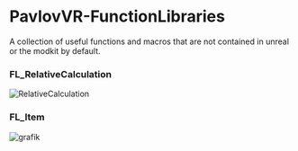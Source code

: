 # PavlovVR-FunctionLibraries
A collection of useful functions and macros that are not contained in unreal or the modkit by default.

### FL_RelativeCalculation
![RelativeCalculation](https://github.com/DarkAt26/PavlovVR-FunctionLibraries/assets/84019236/540aa11f-c346-4121-a141-d12bc9733778)

### FL_Item
![grafik](https://github.com/DarkAt26/PavlovVR-Function-Macro-Libraries/assets/84019236/671d7e57-7777-4067-acc5-3a0dd1adfddc)

